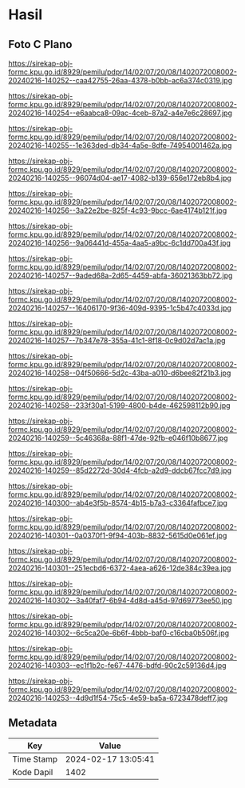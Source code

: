 # Hasil

## Foto C Plano

https://sirekap-obj-formc.kpu.go.id/8929/pemilu/pdpr/14/02/07/20/08/1402072008002-20240216-140252--caa42755-26aa-4378-b0bb-ac6a374c0319.jpg

https://sirekap-obj-formc.kpu.go.id/8929/pemilu/pdpr/14/02/07/20/08/1402072008002-20240216-140254--e6aabca8-09ac-4ceb-87a2-a4e7e6c28697.jpg

https://sirekap-obj-formc.kpu.go.id/8929/pemilu/pdpr/14/02/07/20/08/1402072008002-20240216-140255--1e363ded-db34-4a5e-8dfe-74954001462a.jpg

https://sirekap-obj-formc.kpu.go.id/8929/pemilu/pdpr/14/02/07/20/08/1402072008002-20240216-140255--96074d04-ae17-4082-b139-656e172eb8b4.jpg

https://sirekap-obj-formc.kpu.go.id/8929/pemilu/pdpr/14/02/07/20/08/1402072008002-20240216-140256--3a22e2be-825f-4c93-9bcc-6ae4174b121f.jpg

https://sirekap-obj-formc.kpu.go.id/8929/pemilu/pdpr/14/02/07/20/08/1402072008002-20240216-140256--9a06441d-455a-4aa5-a9bc-6c1dd700a43f.jpg

https://sirekap-obj-formc.kpu.go.id/8929/pemilu/pdpr/14/02/07/20/08/1402072008002-20240216-140257--9aded68a-2d65-4459-abfa-36021363bb72.jpg

https://sirekap-obj-formc.kpu.go.id/8929/pemilu/pdpr/14/02/07/20/08/1402072008002-20240216-140257--16406170-9f36-409d-9395-1c5b47c4033d.jpg

https://sirekap-obj-formc.kpu.go.id/8929/pemilu/pdpr/14/02/07/20/08/1402072008002-20240216-140257--7b347e78-355a-41c1-8f18-0c9d02d7ac1a.jpg

https://sirekap-obj-formc.kpu.go.id/8929/pemilu/pdpr/14/02/07/20/08/1402072008002-20240216-140258--04f50666-5d2c-43ba-a010-d6bee82f21b3.jpg

https://sirekap-obj-formc.kpu.go.id/8929/pemilu/pdpr/14/02/07/20/08/1402072008002-20240216-140258--233f30a1-5199-4800-b4de-462598112b90.jpg

https://sirekap-obj-formc.kpu.go.id/8929/pemilu/pdpr/14/02/07/20/08/1402072008002-20240216-140259--5c46368a-88f1-47de-92fb-e046f10b8677.jpg

https://sirekap-obj-formc.kpu.go.id/8929/pemilu/pdpr/14/02/07/20/08/1402072008002-20240216-140259--85d2272d-30d4-4fcb-a2d9-ddcb67fcc7d9.jpg

https://sirekap-obj-formc.kpu.go.id/8929/pemilu/pdpr/14/02/07/20/08/1402072008002-20240216-140300--ab4e3f5b-8574-4b15-b7a3-c3364fafbce7.jpg

https://sirekap-obj-formc.kpu.go.id/8929/pemilu/pdpr/14/02/07/20/08/1402072008002-20240216-140301--0a0370f1-9f94-403b-8832-5615d0e061ef.jpg

https://sirekap-obj-formc.kpu.go.id/8929/pemilu/pdpr/14/02/07/20/08/1402072008002-20240216-140301--251ecbd6-6372-4aea-a626-12de384c39ea.jpg

https://sirekap-obj-formc.kpu.go.id/8929/pemilu/pdpr/14/02/07/20/08/1402072008002-20240216-140302--3a40faf7-6b94-4d8d-a45d-97d69773ee50.jpg

https://sirekap-obj-formc.kpu.go.id/8929/pemilu/pdpr/14/02/07/20/08/1402072008002-20240216-140302--6c5ca20e-6b6f-4bbb-baf0-c16cba0b506f.jpg

https://sirekap-obj-formc.kpu.go.id/8929/pemilu/pdpr/14/02/07/20/08/1402072008002-20240216-140303--ec1f1b2c-fe67-4476-bdfd-90c2c59136d4.jpg

https://sirekap-obj-formc.kpu.go.id/8929/pemilu/pdpr/14/02/07/20/08/1402072008002-20240216-140253--4d9d1f54-75c5-4e59-ba5a-6723478deff7.jpg


## Metadata

| Key        | Value               |
| ---------- | ------------------- |
| Time Stamp | 2024-02-17 13:05:41 |
| Kode Dapil | 1402                |



